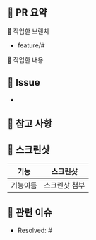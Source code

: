 ## 🌴 PR 요약


🌱 작업한 브랜치
- feature/#

🌱 작업한 내용
## 📌  Issue
- 

## 📌 참고 사항
<!-- 참고할 사항이 있다면 적어주세요. -->

## 📸 스크린샷
|기능|스크린샷|
|:--:|:--:|
|기능이름|스크린샷 첨부|

## 📮 관련 이슈
- Resolved: #
